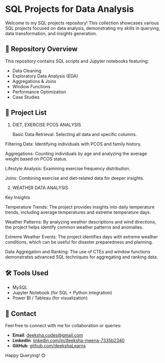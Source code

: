 # SQL Projects for Data Analysis

Welcome to my SQL projects repository! This collection showcases various SQL projects focused on data analysis, demonstrating my skills in querying, data transformation, and insights generation.

## 📌 Repository Overview
This repository contains SQL scripts and Jupyter notebooks featuring:
- Data Cleaning
- Exploratory Data Analysis (EDA)
- Aggregations & Joins
- Window Functions
- Performance Optimization
- Case Studies

## 📂 Project List

1) DIET, EXERCISE PCOS ANALYSIS
   
   Basic Data Retrieval: Selecting all data and specific columns.

Filtering Data: Identifying individuals with PCOS and family history.

Aggregations: Counting individuals by age and analyzing the average weight based on PCOS status.

Lifestyle Analysis: Examining exercise frequency distribution.

Joins: Combining exercise and diet-related data for deeper insights.



2) WEATHER DATA ANALYSIS



 Key Insights


 
Temperature Trends: The project provides insights into daily temperature trends, including average temperatures and extreme temperature days.

Weather Patterns: By analyzing weather descriptions and wind directions, the project helps identify common weather patterns and anomalies.

Extreme Weather Events: The project identifies days with extreme weather conditions, which can be useful for disaster preparedness and planning.

Data Aggregation and Ranking: The use of CTEs and window functions demonstrates advanced SQL techniques for aggregating and ranking data.



## 🛠️ Tools Used
-  MySQL 
- Jupyter Notebook (for SQL + Python integration)
- Power BI / Tableau (for visualization)


## 📧 Contact
Feel free to connect with me for collaboration or queries:
- **Email**: deeksha.codes@gmail.com
- **LinkedIn**: [linkedin.com/in/deeksha-meena-7335b2340](https://linkedin.com/in/deeksha-meena-7335b2340)
- **GitHub**: [github.com/deekshaLearns](https://github.com/deekshaLearns)

Happy Querying! 😊

